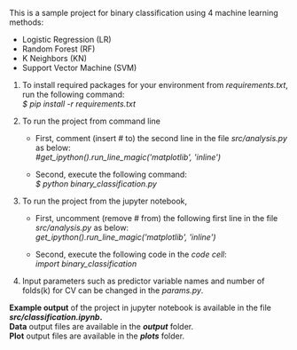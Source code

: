 This is a sample project for binary classification using 4 machine learning methods: 
- Logistic Regression (LR) 
- Random Forest (RF)
- K Neighbors (KN)
- Support Vector Machine (SVM)

1. To install required packages for your environment from *requirements.txt*, run the following command:   
*$ pip install -r requirements.txt*  

2. To run the project from command line  
    - First, comment (insert # to) the second line in the file *src/analysis.py* as below:  
      *#get_ipython().run_line_magic('matplotlib', 'inline')*  

    - Second, execute the following command:  
      *$ python binary_classification.py*

3. To run the project from the jupyter notebook, 
    - First, uncomment (remove # from) the following first line in the file *src/analysis.py* as below:  
      *get_ipython().run_line_magic('matplotlib', 'inline')*  

    - Second, execute the following code in the *code cell*:       
      *import binary_classification*      

4. Input parameters such as predictor variable names and number of folds(k) for CV  can be changed in the *params.py*.  

**Example output** of the project in jupyter notebook is available in the file ***src/classification.ipynb*.**  
**Data** output files are available in the ***output*** folder.  
**Plot** output files are available in the ***plots*** folder.   
